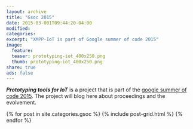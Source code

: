 ```yaml
---
layout: archive
title: "Gsoc 2015"
date: 2015-03-001T09:44:20-04:00
modified:
categories: 
excerpt: "XMPP-IoT is part of Google summer of code 2015"
image:
  feature: 
  teaser: prototyping-iot_400x250.png
  thumb: prototyping-iot_400x250.png
share: true
ads: false
---
```

***Prototyping tools for IoT*** is a project that is part of the [google summer of code 2015](http://www.google-melange.com/gsoc/homepage/google/gsoc2015). The project will blog here about proceedings and the evolvement.  
<div>
<script type="text/javascript" src="http://ajax.googleapis.com/ajax/libs/jquery/1.7.2/jquery.min.js"></script>
<script type="text/javascript" src="js/storyjs-embed.js"></script>
<script>
	$(document).ready(function() {
	createStoryJS({
		type:		'timeline',
		width:		'600',
		height:		'200',
		source:		'data.json',
		embed_id:	'my-timeline',
		debug:		true
		});
	});
</script>
</div>
<div class="tiles">
{% for post in site.categories.gsoc %}
  {% include post-grid.html %}
{% endfor %}
</div><!-- /.tiles -->
